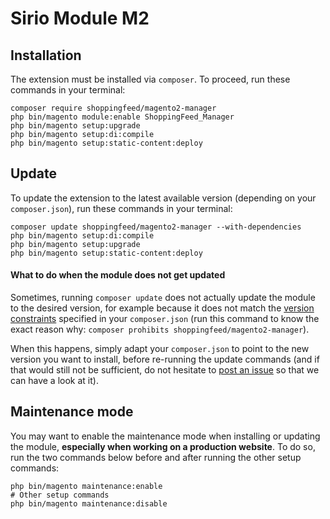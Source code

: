 # Sirio Module M2

## Installation

The extension must be installed via `composer`. To proceed, run these commands in your terminal:

```
composer require shoppingfeed/magento2-manager
php bin/magento module:enable ShoppingFeed_Manager
php bin/magento setup:upgrade
php bin/magento setup:di:compile
php bin/magento setup:static-content:deploy
```

## Update

To update the extension to the latest available version (depending on your `composer.json`), run these commands in your terminal:

```
composer update shoppingfeed/magento2-manager --with-dependencies
php bin/magento setup:di:compile
php bin/magento setup:upgrade
php bin/magento setup:static-content:deploy
```

#### What to do when the module does not get updated

Sometimes, running `composer update` does not actually update the module to the desired version, for example because it does not match the [version constraints](https://getcomposer.org/doc/articles/versions.md#versions-and-constraints) specified in your `composer.json` (run this command to know the exact reason why: `composer prohibits shoppingfeed/magento2-manager`).

When this happens, simply adapt your `composer.json` to point to the new version you want to install, before re-running the update commands (and if that would still not be sufficient, do not hesitate to [post an issue](https://github.com/shoppingflux/module-magento2/issues/new) so that we can have a look at it).

## Maintenance mode

You may want to enable the maintenance mode when installing or updating the module, __especially when working on a production website__. To do so, run the two commands below before and after running the other setup commands:

```
php bin/magento maintenance:enable
# Other setup commands
php bin/magento maintenance:disable
```